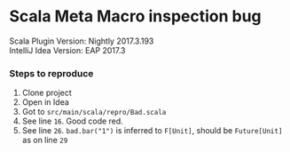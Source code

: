 # Scala Meta Macro inspection bug

Scala Plugin Version: Nightly 2017.3.193  
IntelliJ Idea Version: EAP 2017.3

### Steps to reproduce
1. Clone project
1. Open in Idea
1. Got to `src/main/scala/repro/Bad.scala`
1. See line `16`. Good code red.
1. See line `26`. `bad.bar("1")` is inferred to `F[Unit]`, should be `Future[Unit]` as on line `29`
